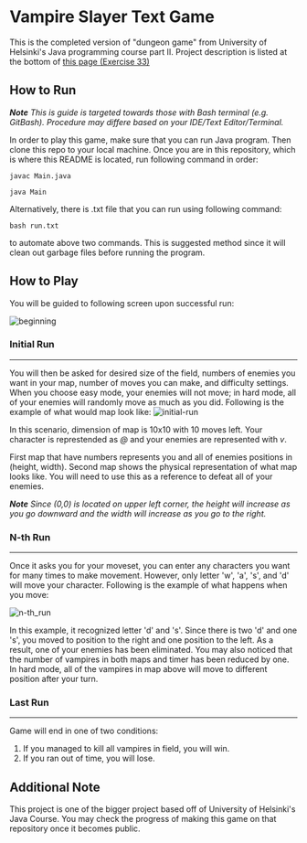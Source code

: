 # Vampire Slayer Text Game

This is the completed version of "dungeon game" from University of Helsinki's Java programming course part II. Project description is listed at the bottom of [this page (Exercise 33)](https://materiaalit.github.io/2013-oo-programming/part2/week-10/)


## How to Run
**_Note_** _This is guide is targeted towards those with Bash terminal (e.g. GitBash). Procedure may differe based on your IDE/Text Editor/Terminal._

In order to play this game, make sure that you can run Java program. Then clone this repo to your local machine. Once you are in this repository, which is where this README is located, run following command in order:


```javac Main.java ```

```java Main```


Alternatively, there is .txt file that you can run using following command:

```bash run.txt```

to automate above two commands. This is suggested method since it will clean out garbage files before running the program.


## How to Play
You will be guided to following screen upon successful run:

![beginning][intro]


### Initial Run
___
You will then be asked for desired size of the field, numbers of enemies you want in your map, number of moves you can make, and difficulty settings. When you choose easy mode, your enemies will not move; in hard mode, all of your enemies will randomly move as much as you did. Following is the example of what would map look like:
![initial-run][first_run]

In this scenario, dimension of map is 10x10 with 10 moves left. Your character is represtended as _@_ and your enemies are represented with _v_.

First map that have numbers represents you and all of enemies positions in (height, width).
Second map shows the physical representation of what map looks like. You will need to use this as a reference to defeat all of your enemies.

**_Note_** _Since (0,0) is located on upper left corner, the height will increase as you go downward and the width will increase as you go to the right._


### N-th Run
___
Once it asks you for your moveset, you can enter any characters you want for many times to make movement. However, only letter 'w', 'a', 's', and 'd' will move your character. Following is the example of what happens when you move:

![n-th_run][n-th]

In this example, it recognized letter 'd' and 's'. Since there is two 'd' and one 's', you moved to position to the right and one position to the left. As a result, one of your enemies has been eliminated. You may also noticed that the number of vampires in both maps and timer has been reduced by one. In hard mode, all of the vampires in map above will move to different position after your turn.

### Last Run
___
Game will end in one of two conditions:

1. If you managed to kill all vampires in field, you will win.
2. If you ran out of time, you will lose.


## Additional Note
This project is one of the bigger project based off of University of Helsinki's Java Course. You may check the progress of making this game on that repository once it becomes public. 



[intro]: https://github.com/ruikawahara/Vampire-Slayer-Text-Game/blob/master/img/intro.PNG "Start Screen"
[first_run]: https://github.com/ruikawahara/Vampire-Slayer-Text-Game/blob/master/img/first_run.PNG
[n-th]: https://github.com/ruikawahara/Vampire-Slayer-Text-Game/blob/master/img/n-th.PNG
